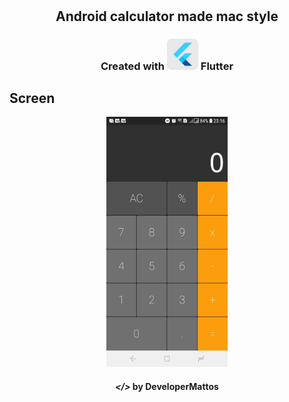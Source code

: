 <!-- então bora codar! -->

<h1 align="center">
    <img alt="" title="" src="telas/logo.svg">
</h1>

<h2 align="center"> Android calculator made mac style</h2>

<h3 align="center"> Created with <img src="telas/flutter.svg" alt="Flutter"  height="50"> Flutter </h3>


## Screen

<p align="center">
    <img alt="" title=""  height="400px" src="telas/calculadora.jpg">
</p>

<h4 align="center"> <em>&lt;/&gt;</em> by DeveloperMattos</h4>
